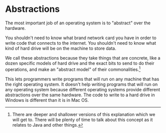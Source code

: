 # Abstractions

The most important job of an operating system is to "abstract"
over the hardware.

You shouldn't need to know what brand network card you have in order
to write code that connects to the internet. You shouldn't need to know
what kind of hard drive will be on the machine to store data.

We call these abstractions because they take things that are concrete,
like a dozen specific models of hard drive and the exact bits to send to do their operations, 
and make an "abstract model" of their commonalities.[^deeper]

This lets programmers write programs that will run on any machine that has the right operating system.
It doesn't help writing programs that will run on any operating system because different operating systems
provide different abstractions over the same hardware. The code to write to a hard drive in Windows is different than it is in Mac OS.

[^deeper]: There are deeper and shallower versions of this explanation which we will
get to. There will be plenty of time to talk about this concept as it relates to Java and other things.
